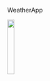   WeatherApp
 
 <img src="https://user-images.githubusercontent.com/48825508/75615433-93023f80-5b54-11ea-8a55-a309c7612c46.png" width="18%"></img> 
